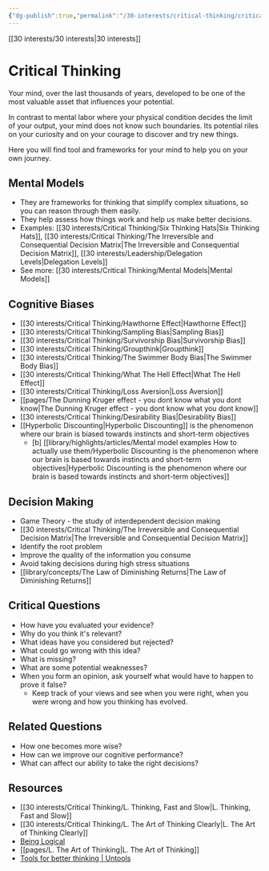 ```yaml
---
{"dg-publish":true,"permalink":"/30-interests/critical-thinking/critical-thinking/"}
---
```


[[30 interests/30 interests\|30 interests]]

# Critical Thinking

Your mind, over the last thousands of years, developed to be one of the most valuable asset that influences your potential.

In contrast to mental labor where your physical condition decides the limit of your output, your mind does not know such boundaries. Its potential riles on your curiosity and on your courage to discover and try new things.

Here you will find tool and frameworks for your mind to help you on your own journey.

## Mental Models
- They are frameworks for thinking that simplify complex situations, so you can reason through them easily.
- They help assess how things work and help us make better decisions.
- Examples: [[30 interests/Critical Thinking/Six Thinking Hats\|Six Thinking Hats]], [[30 interests/Critical Thinking/The Irreversible and Consequential Decision Matrix\|The Irreversible and Consequential Decision Matrix]], [[30 interests/Leadership/Delegation Levels\|Delegation Levels]]
- See more: [[30 interests/Critical Thinking/Mental Models\|Mental Models]]

## Cognitive Biases
- [[30 interests/Critical Thinking/Hawthorne Effect\|Hawthorne Effect]]
- [[30 interests/Critical Thinking/Sampling Bias\|Sampling Bias]]
- [[30 interests/Critical Thinking/Survivorship Bias\|Survivorship Bias]]
- [[30 interests/Critical Thinking/Groupthink\|Groupthink]]
- [[30 interests/Critical Thinking/The Swimmer Body Bias\|The Swimmer Body Bias]]
- [[30 interests/Critical Thinking/What The Hell Effect\|What The Hell Effect]]
- [[30 interests/Critical Thinking/Loss Aversion\|Loss Aversion]]
- [[pages/The Dunning Kruger effect - you dont know what you dont know\|The Dunning Kruger effect - you dont know what you dont know]]
- [[30 interests/Critical Thinking/Desirability Bias\|Desirability Bias]]
- [[Hyperbolic Discounting\|Hyperbolic Discounting]] is the phenomenon where our brain is biased towards instincts and short-term objectives
	- [b] [[library/highlights/articles/Mental model examples How to actually use them/Hyperbolic Discounting is the phenomenon where our brain is based towards instincts and short-term objectives\|Hyperbolic Discounting is the phenomenon where our brain is based towards instincts and short-term objectives]]

## Decision Making
- Game Theory - the study of interdependent decision making
- [[30 interests/Critical Thinking/The Irreversible and Consequential Decision Matrix\|The Irreversible and Consequential Decision Matrix]]
- Identify the root problem
- Improve the quality of the information you consume
- Avoid taking decisions during high stress situations
- [[library/concepts/The Law of Diminishing Returns\|The Law of Diminishing Returns]]

## Critical Questions
- How have you evaluated your evidence?
- Why do you think it's relevant?
- What ideas have you considered but rejected?
- What could go wrong with this idea?
- What is missing?
- What are some potential weaknesses?
- When you form an opinion, ask yourself what would have to happen to prove it false?
	- Keep track of your views and see when you were right, when you were wrong and how you thinking has evolved.

## Related Questions
- How one becomes more wise?
- How can we improve our cognitive performance?
- What can affect our ability to take the right decisions?

## Resources
- [[30 interests/Critical Thinking/L. Thinking, Fast and Slow\|L. Thinking, Fast and Slow]]
- [[30 interests/Critical Thinking/L. The Art of Thinking Clearly\|L. The Art of Thinking Clearly]]
- [Being Logical](obsidian://open?vault=Highlights&file=highlights%2FBooks%2FBeing%20Logical)
- [[pages/L. The Art of Thinking\|L. The Art of Thinking]]
- [Tools for better thinking | Untools](https://untools.co)

